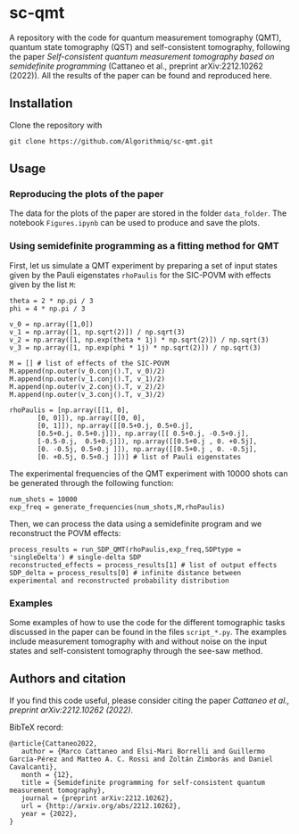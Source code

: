 # sc-qmt
A repository with the code for quantum measurement tomography (QMT), quantum state tomography (QST) and self-consistent tomography, following the paper *Self-consistent 
quantum measurement tomography based on semidefinite programming* (Cattaneo et al., preprint arXiv:2212.10262 (2022)).
All the results of the paper can be found and reproduced here.

## Installation
Clone the repository with
```
git clone https://github.com/Algorithmiq/sc-qmt.git
```

## Usage

### Reproducing the plots of the paper
The data for the plots of the paper are stored in the folder `data_folder`. The notebook `Figures.ipynb` can be used to produce and save the plots.

### Using semidefinite programming as a fitting method for QMT
First, let us simulate a QMT experiment by preparing a set of input states given by the Pauli eigenstates `rhoPaulis` for the SIC-POVM with effects given by the list `M`:

```
theta = 2 * np.pi / 3
phi = 4 * np.pi / 3 

v_0 = np.array([1,0])
v_1 = np.array([1, np.sqrt(2)]) / np.sqrt(3)
v_2 = np.array([1, np.exp(theta * 1j) * np.sqrt(2)]) / np.sqrt(3)
v_3 = np.array([1, np.exp(phi * 1j) * np.sqrt(2)]) / np.sqrt(3)

M = [] # list of effects of the SIC-POVM
M.append(np.outer(v_0.conj().T, v_0)/2)
M.append(np.outer(v_1.conj().T, v_1)/2)
M.append(np.outer(v_2.conj().T, v_2)/2)
M.append(np.outer(v_3.conj().T, v_3)/2)

rhoPaulis = [np.array([[1, 0],
       [0, 0]]), np.array([[0, 0],
       [0, 1]]), np.array([[0.5+0.j, 0.5+0.j],
       [0.5+0.j, 0.5+0.j]]), np.array([[ 0.5+0.j, -0.5+0.j],
       [-0.5-0.j,  0.5+0.j]]), np.array([[0.5+0.j , 0. +0.5j],
       [0. -0.5j, 0.5+0.j ]]), np.array([[0.5+0.j , 0. -0.5j],
       [0. +0.5j, 0.5+0.j ]])] # list of Pauli eigenstates
```

The experimental frequencies of the QMT experiment with 10000 shots can be generated through the following function:

```
num_shots = 10000
exp_freq = generate_frequencies(num_shots,M,rhoPaulis)
```

Then, we can process the data using a semidefinite program and we reconstruct the POVM effects:
```
process_results = run_SDP_QMT(rhoPaulis,exp_freq,SDPtype = 'singleDelta') # single-delta SDP
reconstructed_effects = process_results[1] # list of output effects
SDP_delta = process_results[0] # infinite distance between experimental and reconstructed probability distribution
```
### Examples
Some examples of how to use the code for the different tomographic tasks discussed in the paper can be found in the files `script_*.py`. The examples include measurement
tomography with and without noise on the input states and self-consistent tomography through the see-saw method.

## Authors and citation

If you find this code useful, please consider citing the paper *Cattaneo et al., preprint arXiv:2212.10262 (2022)*.

BibTeX record:

```
@article{Cattaneo2022,
   author = {Marco Cattaneo and Elsi-Mari Borrelli and Guillermo García-Pérez and Matteo A. C. Rossi and Zoltán Zimborás and Daniel Cavalcanti},
   month = {12},
   title = {Semidefinite programming for self-consistent quantum measurement tomography},   
   journal = {preprint arXiv:2212.10262},
   url = {http://arxiv.org/abs/2212.10262},
   year = {2022},
}
```




